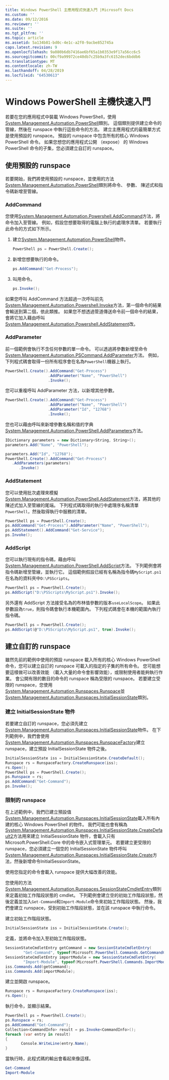```yaml
---
title: Windows PowerShell 主應用程式快速入門 |Microsoft Docs
ms.custom: ''
ms.date: 09/12/2016
ms.reviewer: ''
ms.suite: ''
ms.tgt_pltfrm: ''
ms.topic: article
ms.assetid: 5a134b81-bd0c-4e1c-a2f0-9acbe852745a
caps.latest.revision: 9
ms.openlocfilehash: 9a080b6db7416ae6bf65a1b0353e9f17a56cc6c5
ms.sourcegitcommit: 00cf9a99972ce40db7c25b9a3fc6152dec6bddb6
ms.translationtype: MT
ms.contentlocale: zh-TW
ms.lasthandoff: 04/28/2019
ms.locfileid: "64530613"
---
```

# <a name="windows-powershell-host-quickstart"></a>Windows PowerShell 主機快速入門

若要在您的應用程式中裝載 Windows PowerShell，使用[System.Management.Automation.PowerShell](/dotnet/api/System.Management.Automation.PowerShell)類別。
這個類別提供建立命令的管線，然後在 runspace 中執行這些命令的方法。
建立主應用程式的最簡單方式是使用預設的 runspace。
預設的 runspace 中包含所有的核心 Windows PowerShell 命令。
如果您想您的應用程式公開 （expose） 的 Windows PowerShell 命令的子集，您必須建立自訂的 runspace。

## <a name="using-the-default-runspace"></a>使用預設的 runspace

若要開始，我們將使用預設的 runspace，並使用的方法[System.Management.Automation.PowerShell](/dotnet/api/System.Management.Automation.PowerShell)類別將命令、 參數、 陳述式和指令碼新增至管線。

### <a name="addcommand"></a>AddCommand

您使用[System.Management.Automation.Powershell.AddCommand](/dotnet/api/System.Management.Automation.PowerShell.AddCommand)方法，將命令加入至管線。
例如，假設您想要取得的電腦上執行的處理序清單。
若要執行此命令的方式如下所示。

1. 建立[System.Management.Automation.PowerShell](/dotnet/api/System.Management.Automation.PowerShell)物件。

   ```csharp
   PowerShell ps = PowerShell.Create();
   ```

2. 新增您想要執行的命令。

   ```csharp
   ps.AddCommand("Get-Process");
   ```

3. 叫用命令。

   ```csharp
   ps.Invoke();
   ```

如果您呼叫 AddCommand 方法超過一次呼叫前先[System.Management.Automation.Powershell.Invoke](/dotnet/api/System.Management.Automation.PowerShell.Invoke)方法，第一個命令的結果會輸送到第二個，依此類推。
如果您不想透過管道傳送命令前一個命令的結果，會將它加入藉由呼叫[System.Management.Automation.Powershell.AddStatement](/dotnet/api/System.Management.Automation.PowerShell.AddStatement)改。

### <a name="addparameter"></a>AddParameter

前一個範例會執行不含任何參數的單一命令。
可以透過將參數新增至命令[System.Management.Automation.PSCommand.AddParameter](/dotnet/api/System.Management.Automation.PSCommand.AddParameter)方法。
例如，下列程式碼會取得一份所有程序會在名為`PowerShell`機器上執行。

```csharp
PowerShell.Create().AddCommand("Get-Process")
                   .AddParameter("Name", "PowerShell")
                   .Invoke();
```

您可以重複呼叫 AddParameter 方法，以新增其他參數。

```csharp
PowerShell.Create().AddCommand("Get-Process")
                   .AddParameter("Name", "PowerShell")
                   .AddParameter("Id", "12768")
                   .Invoke();
```

您也可以藉由呼叫來新增參數名稱和值的字典[System.Management.Automation.PowerShell.AddParameters](/dotnet/api/System.Management.Automation.PowerShell.AddParameters)方法。

```csharp
IDictionary parameters = new Dictionary<String, String>();
parameters.Add("Name", "PowerShell");

parameters.Add("Id", "12768");
PowerShell.Create().AddCommand("Get-Process")
   .AddParameters(parameters)
      .Invoke()

```

### <a name="addstatement"></a>AddStatement

您可以使用批次處理來模擬[System.Management.Automation.PowerShell.AddStatement](/dotnet/api/System.Management.Automation.PowerShell.AddStatement)方法，將其他的陳述式加入至管線的尾端。
下列程式碼取得的執行中處理序名稱清單`PowerShell`，然後取得執行中服務的清單。

```csharp
PowerShell ps = PowerShell.Create();
ps.AddCommand("Get-Process").AddParameter("Name", "PowerShell");
ps.AddStatement().AddCommand("Get-Service");
ps.Invoke();
```

### <a name="addscript"></a>AddScript

您可以執行現有的指令碼，藉由呼叫[System.Management.Automation.PowerShell.AddScript](/dotnet/api/System.Management.Automation.PowerShell.AddScript)方法。
下列範例會將指令碼新增至管線，並執行它。
這個範例假設已經有名稱為指令碼`MyScript.ps1`在名為的資料夾中`D:\PSScripts`。

```csharp
PowerShell ps = PowerShell.Create();
ps.AddScript("D:\PSScripts\MyScript.ps1").Invoke();
```

另外還有 AddScript 方法接受名為的布林值參數的版本`useLocalScope`。
如果此參數設為`true`，則指令碼會執行本機範圍內。
下列程式碼會在本機的範圍內執行指令碼。

```csharp
PowerShell ps = PowerShell.Create();
ps.AddScript(@"D:\PSScripts\MyScript.ps1", true).Invoke();
```

## <a name="creating-a-custom-runspace"></a>建立自訂的 runspace

雖然先前的範例中使用的預設 runspace 載入所有的核心 Windows PowerShell 命令，您可以建立自訂的 runspace 可載入的指定的子集的所有命令。
您可能想要這樣做可以改善效能 （載入大量的命令會影響效能），或限制使用者能夠執行作業。
會公開有限的數目的命令的 runspace 稱為受限的 runspace。
若要建立受限的 runspace，您使用[System.Management.Automation.Runspaces.Runspace](/dotnet/api/System.Management.Automation.Runspaces.Runspace)並[System.Management.Automation.Runspaces.InitialSessionState](/dotnet/api/System.Management.Automation.Runspaces.InitialSessionState)類別。

### <a name="creating-an-initialsessionstate-object"></a>建立 InitialSessionState 物件

若要建立自訂的 runspace，您必須先建立[System.Management.Automation.Runspaces.InitialSessionState](/dotnet/api/System.Management.Automation.Runspaces.InitialSessionState)物件。
在下列範例中，我們會使用[System.Management.Automation.Runspaces.RunspaceFactory](/dotnet/api/System.Management.Automation.Runspaces.RunspaceFactory)建立 runspace，建立預設 InitialSessionState 物件之後。

```csharp
InitialSessionState iss = InitialSessionState.CreateDefault();
Runspace rs = RunspaceFactory.CreateRunspace(iss);
rs.Open();
PowerShell ps = PowerShell.Create();
ps.Runspace = rs;
ps.AddCommand("Get-Command");
ps.Invoke();
```

### <a name="constraining-the-runspace"></a>限制的 runspace

在上述範例中，我們已建立預設值[System.Management.Automation.Runspaces.InitialSessionState](/dotnet/api/System.Management.Automation.Runspaces.InitialSessionState)載入所有內建的核心 Windows PowerShell 的物件。
我們可能也會有稱為[System.Management.Automation.Runspaces.InitialSessionState.CreateDefault2](/dotnet/api/System.Management.Automation.Runspaces.InitialSessionState.CreateDefault2)方法用來建立 InitialSessionState 物件，會載入只有 Microsoft.PowerShell.Core 中的命令嵌入式管理單元。
若要建立更受限的 runspace，您必須建立一個空的 InitialSessionState 物件呼叫[System.Management.Automation.Runspaces.InitialSessionState.Create](/dotnet/api/System.Management.Automation.Runspaces.InitialSessionState.Create)方法，然後新增命令InitialSessionState。

使用您指定的命令會載入 runspace 提供大幅改善的效能。

您使用的方法[System.Management.Automation.Runspaces.SessionStateCmdletEntry](/dotnet/api/System.Management.Automation.Runspaces.SessionStateCmdletEntry)類別來定義初始工作階段狀態的 cmdlet。
下列範例會建立空的初始工作階段狀態，然後定義並加入`Get-Command`和`Import-Module`命令來初始工作階段狀態。
然後，我們會建立 runspace，受到初始工作階段狀態，並在該 runspace 中執行命令。

建立初始工作階段狀態。

```csharp
InitialSessionState iss = InitialSessionState.Create();
```

定義，並將命令加入至初始工作階段狀態。

```csharp
SessionStateCmdletEntry getCommand = new SessionStateCmdletEntry(
        "Get-Command", typeof(Microsoft.PowerShell.Commands.GetCommandCommand), "");
SessionStateCmdletEntry importModule = new SessionStateCmdletEntry(
        "Import-Module", typeof(Microsoft.PowerShell.Commands.ImportModuleCommand), "");
iss.Commands.Add(getCommand);
iss.Commands.Add(importModule);
```

建立並開啟 runspace。

```csharp
Runspace rs = RunspaceFactory.CreateRunspace(iss);
rs.Open();
```

執行命令，並顯示結果。

```csharp
PowerShell ps = PowerShell.Create();
ps.Runspace = rs;
ps.AddCommand("Get-Command");
Collection<CommandInfo> result = ps.Invoke<CommandInfo>();
foreach (var entry in result)
{
       Console.WriteLine(entry.Name);
}
```

當執行時，此程式碼的輸出會看起來像這樣。

```powershell
Get-Command
Import-Module
```
